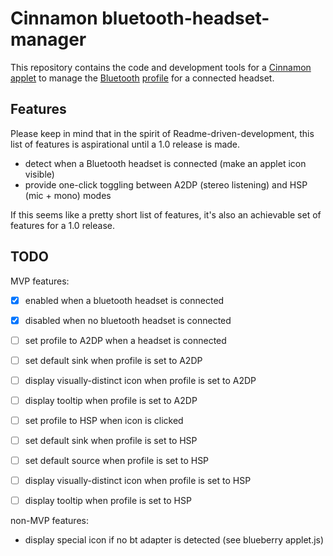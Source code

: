 # Cinnamon bluetooth-headset-manager

This repository contains the code and development tools for a [Cinnamon][] [applet][] to manage the [Bluetooth][] [profile][] for a connected headset.

  [Cinnamon]: https://en.wikipedia.org/wiki/Cinnamon_(software)
  [applet]: https://cinnamon-spices.linuxmint.com/applets
  [Bluetooth]: https://en.wikipedia.org/wiki/Bluetooth
  [profile]: https://en.wikipedia.org/wiki/List_of_Bluetooth_profiles


## Features

Please keep in mind that in the spirit of Readme-driven-development, this list of features is aspirational until a 1.0 release is made.

* detect when a Bluetooth headset is connected (make an applet icon visible)
* provide one-click toggling between A2DP (stereo listening) and HSP (mic + mono) modes

If this seems like a pretty short list of features, it's also an achievable set of features for a 1.0 release.


## TODO

MVP features:

- [x] enabled when a bluetooth headset is connected
- [x] disabled when no bluetooth headset is connected

- [ ] set profile to A2DP when a headset is connected
- [ ] set default sink when profile is set to A2DP
- [ ] display visually-distinct icon when profile is set to A2DP
- [ ] display tooltip when profile is set to A2DP

- [ ] set profile to HSP when icon is clicked
- [ ] set default sink when profile is set to HSP
- [ ] set default source when profile is set to HSP
- [ ] display visually-distinct icon when profile is set to HSP
- [ ] display tooltip when profile is set to HSP


non-MVP features:

- display special icon if no bt adapter is detected (see blueberry applet.js)
